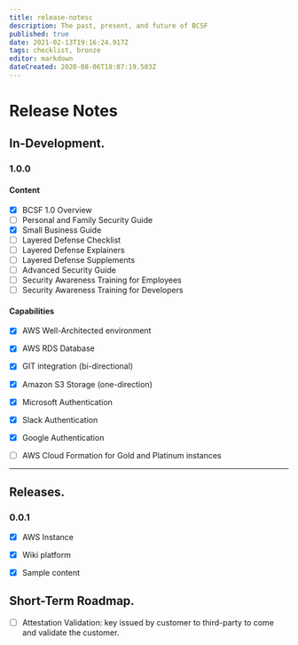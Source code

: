 ```yaml
---
title: release-notesc
description: The past, present, and future of BCSF
published: true
date: 2021-02-13T19:16:24.917Z
tags: checklist, bronze
editor: markdown
dateCreated: 2020-08-06T18:07:19.503Z
---
```


# Release Notes


## In-Development. 

### 1.0.0

#### Content
- [X] BCSF 1.0 Overview
- [ ] Personal and Family Security Guide
- [X] Small Business Guide
- [ ] Layered Defense Checklist
- [ ] Layered Defense Explainers
- [ ] Layered Defense Supplements
- [ ] Advanced Security Guide
- [ ] Security Awareness Training for Employees
- [ ] Security Awareness Training for Developers

#### Capabilities
- [X] AWS Well-Architected environment
- [X] AWS RDS Database 
- [X] GIT integration (bi-directional)
- [X] Amazon S3 Storage  (one-direction) 
- [X] Microsoft Authentication
- [X] Slack Authentication
- [X] Google Authentication
- [ ] AWS Cloud Formation for Gold and Platinum instances


---

## Releases.

### 0.0.1 
- [X] AWS Instance
- [X] Wiki platform 
- [X] Sample content


## Short-Term Roadmap.
- [ ] Attestation Validation: key issued by customer to third-party to come and validate the customer. 